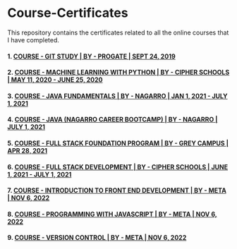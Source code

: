 # Course-Certificates
This repository contains the certificates related to all the online courses that I have completed.

#### 1. [COURSE - GIT STUDY | BY - PROGATE | SEPT 24, 2019](https://drive.google.com/file/d/1FwvM898Nc10gSIMAYpaZO-juV9gVwKyO/view?usp=share_link)
#### 2. [COURSE - MACHINE LEARNING WITH PYTHON | BY - CIPHER SCHOOLS | MAY 11, 2020 - JUNE 25, 2020](https://drive.google.com/file/d/1C2EFV1imzvp1TvsChwhcrgHs3xGwZ18_/view?usp=share_link)
#### 3. [COURSE - JAVA FUNDAMENTALS | BY - NAGARRO | JAN 1, 2021 - JULY 1, 2021](https://drive.google.com/file/d/1brbFWbhBM5vfE64Wh6RdRua1BO4vfdvK/view?usp=share_link)
#### 4. [COURSE - JAVA (NAGARRO CAREER BOOTCAMP) | BY - NAGARRO | JULY 1, 2021](https://drive.google.com/file/d/14okXBQ3TtIy49lcs21GDQzku972ukkz7/view?usp=share_link)
#### 5. [COURSE - FULL STACK FOUNDATION PROGRAM | BY - GREY CAMPUS | APR 28, 2021](https://drive.google.com/file/d/1G2-xMAPr3HaWXaxNEfBYxDlRcj1bQjlY/view?usp=share_link)
#### 6. [COURSE - FULL STACK DEVELOPMENT | BY - CIPHER SCHOOLS | JUNE 1, 2021 - JULY 1, 2021](https://drive.google.com/file/d/1v45SKtnCzAVI4x6LuQiolNcblOpMH5sa/view?usp=share_link)
#### 7. [COURSE - INTRODUCTION TO FRONT END DEVELOPMENT | BY - META | NOV 6, 2022](https://drive.google.com/file/d/1BE5ui6GM-jxbBFGrd6BFWcxzmr_uoCRK/view?usp=share_link)
#### 8. [COURSE - PROGRAMMING WITH JAVASCRIPT | BY - META | NOV 6, 2022](https://drive.google.com/file/d/1t0teyUHafmdqXYQzdc-qgx-3MyEDR8Dz/view?usp=share_link)
#### 9. [COURSE - VERSION CONTROL | BY - META | NOV 6, 2022](https://drive.google.com/file/d/12ei3VqfgNnK3hm3BA22Xq3yeB7x5vSUm/view?usp=share_link)
